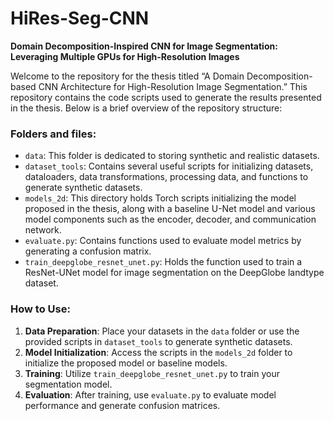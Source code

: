 # HiRes-Seg-CNN

**Domain Decomposition-Inspired CNN for Image Segmentation: Leveraging Multiple GPUs for High-Resolution Images**

Welcome to the repository for the thesis titled “A Domain Decomposition-based CNN Architecture for High-Resolution Image Segmentation.” This repository contains the code scripts used to generate the results presented in the thesis. Below is a brief overview of the repository structure:

### Folders and files:

- `data`: This folder is dedicated to storing synthetic and realistic datasets.
- `dataset_tools`: Contains several useful scripts for initializing datasets, dataloaders, data transformations, processing data, and functions to generate synthetic datasets.
- `models_2d`: This directory holds Torch scripts initializing the model proposed in the thesis, along with a baseline U-Net model and various model components such as the encoder, decoder, and communication network.
- `evaluate.py`: Contains functions used to evaluate model metrics by generating a confusion matrix.
- `train_deepglobe_resnet_unet.py`: Holds the function used to train a ResNet-UNet model for image segmentation on the DeepGlobe landtype dataset.

### How to Use:

1. **Data Preparation**: Place your datasets in the `data` folder or use the provided scripts in `dataset_tools` to generate synthetic datasets.
2. **Model Initialization**: Access the scripts in the `models_2d` folder to initialize the proposed model or baseline models.
3. **Training**: Utilize `train_deepglobe_resnet_unet.py` to train your segmentation model.
4. **Evaluation**: After training, use `evaluate.py` to evaluate model performance and generate confusion matrices.
